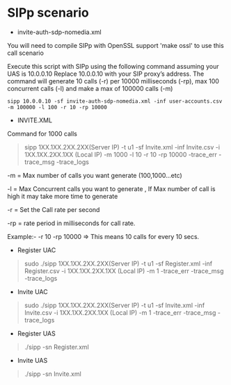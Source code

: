 # SIPp scenario 


* invite-auth-sdp-nomedia.xml

You will need to compile SIPp with OpenSSL support 'make ossl' to use this call scenario

Execute this script with SIPp using the following command assuming your UAS is 10.0.0.10
Replace 10.0.0.10 with your SIP proxy’s address. The command will generate 10 calls (-r) per 10000
milliseconds (-rp), max 100 concurrent calls (-l) and make a max of 100000 calls (-m)

```
sipp 10.0.0.10 -sf invite-auth-sdp-nomedia.xml -inf user-accounts.csv -m 100000 -l 100 -r 10 -rp 10000
```


+ INVITE.XML 

Command for 1000 calls

> sipp 1XX.1XX.2XX.2XX(Server IP) -t u1 -sf  Invite.xml -inf  Invite.csv -i 1XX.1XX.2XX.1XX (Local IP) -m 1000 -l 10 -r 10 -rp 10000 -trace_err -trace_msg -trace_logs


-m   = Max number of calls you want generate (100,1000...etc)

-l    = Max Concurrent calls you want to generate , If Max number of call is high it may take more time to generate 

-r   = Set the Call rate per second

-rp  =  rate period in milliseconds for call rate.

Example:-   -r 10  -rp 10000   =>   This means 10 calls for every 10 secs.


+ Register  UAC

> sudo ./sipp 1XX.1XX.2XX.2XX(Server IP) -t u1 -sf  Register.xml -inf  Register.csv -i 1XX.1XX.2XX.1XX (Local IP) -m 1 -trace_err -trace_msg -trace_logs 

+ Invite UAC

> sudo ./sipp 1XX.1XX.2XX.2XX(Server IP) -t u1 -sf  Invite.xml -inf  Invite.csv -i 1XX.1XX.2XX.1XX (Local IP) -m 1 -trace_err -trace_msg -trace_logs

+ Register UAS

> ./sipp -sn Register.xml


+ Invite UAS

> ./sipp -sn Invite.xml
